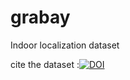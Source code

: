# grabay
Indoor localization dataset 

cite the dataset :[![DOI](https://zenodo.org/badge/518760524.svg)](https://zenodo.org/badge/latestdoi/518760524)
